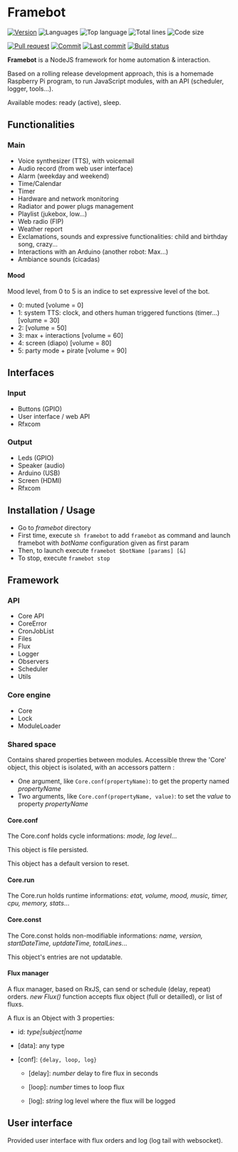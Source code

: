 # Framebot

[![Version](https://img.shields.io/github/package-json/v/adrigarry/framebot)](https://github.com/AdriGarry/framebot/tags)
![Languages](https://img.shields.io/github/languages/count/adrigarry/framebot)
![Top language](https://img.shields.io/github/languages/top/adrigarry/framebot)
![Total lines](https://img.shields.io/tokei/lines/github/adrigarry/framebot)
![Code size](https://img.shields.io/github/languages/code-size/adrigarry/framebot)

[![Pull request](https://img.shields.io/github/issues-pr/adrigarry/framebot)](https://github.com/AdriGarry/framebot/pulls)
[![Commit](https://img.shields.io/github/commit-activity/w/adrigarry/framebot)](https://github.com/AdriGarry/framebot/commits/master)
[![Last commit](https://img.shields.io/github/last-commit/adrigarry/framebot)](https://github.com/AdriGarry/framebot/commits/master)
[![Build status](https://img.shields.io/github/workflow/status/adrigarry/framebot/CI)](https://github.com/AdriGarry/framebot/actions)

**Framebot** is a NodeJS framework for home automation & interaction.

Based on a rolling release development approach, this is a homemade Raspberry Pi program, to run JavaScript modules, with an API (scheduler, logger, tools...).

Available modes: ready (active), sleep.

## Functionalities

### Main

- Voice synthesizer (TTS), with voicemail
- Audio record (from web user interface)
- Alarm (weekday and weekend)
- Time/Calendar
- Timer
- Hardware and network monitoring
- Radiator and power plugs management
- Playlist (jukebox, low...)
- Web radio (FIP)
- Weather report
- Exclamations, sounds and expressive functionalities: child and birthday song, crazy...
- Interactions with an Arduino (another robot: Max...)
- Ambiance sounds (cicadas)

#### Mood

Mood level, from 0 to 5 is an indice to set expressive level of the bot.

- 0: muted [volume = 0]
- 1: system TTS: clock, and others human triggered functions (timer...) [volume = 30]
- 2: [volume = 50]
- 3: max + interactions [volume = 60]
- 4: screen (diapo) [volume = 80]
- 5: party mode + pirate [volume = 90]

## Interfaces

### Input

- Buttons (GPIO)
- User interface / web API
- Rfxcom

### Output

- Leds (GPIO)
- Speaker (audio)
- Arduino (USB)
- Screen (HDMI)
- Rfxcom

## Installation / Usage

- Go to _framebot_ directory
- First time, execute `sh framebot` to add `framebot` as command and launch framebot with _botName_ configuration given as first param
- Then, to launch execute `framebot $botName [params] [&]`
- To stop, execute `framebot stop`

## Framework

### API

- Core API
- CoreError
- CronJobList
- Files
- Flux
- Logger
- Observers
- Scheduler
- Utils

### Core engine

- Core
- Lock
- ModuleLoader

### Shared space

Contains shared properties between modules. Accessible threw the 'Core' object, this object is isolated, with an accessors pattern :

- One argument, like `Core.conf(propertyName)`: to get the property named _propertyName_
- Two arguments, like `Core.conf(propertyName, value)`: to set the _value_ to property _propertyName_

#### Core.conf

The Core.conf holds cycle informations: _mode, log level_...

This object is file persisted.

This object has a default version to reset.

#### Core.run

The Core.run holds runtime informations: _etat, volume, mood, music, timer, cpu, memory, stats_...

#### Core.const

The Core.const holds non-modifiable informations: _name, version, startDateTime, uptdateTime, totalLines_...

This object's entries are not updatable.

#### Flux manager

A flux manager, based on RxJS, can send or schedule (delay, repeat) orders.
_new Flux()_ function accepts flux object (full or detailled), or list of fluxs.

A flux is an Object with 3 properties:

- id: _type|subject|name_

- [data]: any type

- [conf]: `{delay, loop, log}`

  - [delay]: _number_ delay to fire flux in seconds

  - [loop]: _number_ times to loop flux

  - [log]: _string_ log level where the flux will be logged

## User interface

Provided user interface with flux orders and log (log tail with websocket).
